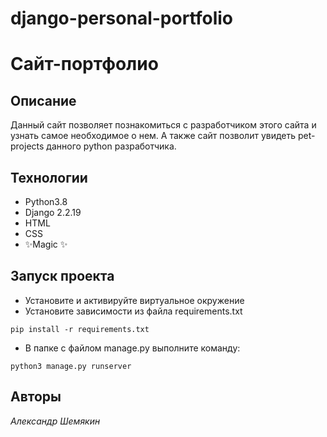 # django-personal-portfolio
# Сайт-портфолио
## Описание

Данный сайт позволяет познакомиться с разработчиком этого сайта и узнать самое необходимое о нем. А также сайт позволит увидеть pet-projects данного python разработчика.

## Технологии
- Python3.8
- Django 2.2.19
- HTML
- CSS
- ✨Magic ✨

## Запуск проекта

- Установите и активируйте виртуальное окружение
- Установите зависимости из файла requirements.txt
```
pip install -r requirements.txt
```
- В папке с файлом manage.py выполните команду:
```
python3 manage.py runserver
```
## Авторы
*Александр Шемякин*
